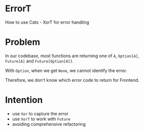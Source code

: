 # ErrorT
How to use Cats - XorT for error handling

# Problem
In our codebase, most functions are returning one of `A`, `Option[A]`, `Future[A]` and `Future[Option[A]]`.

With `Option`, when we get `None`, we cannot identify the error.

Therefore, we don't know which error code to return for Frontend.

# Intention
- use `Xor` to capture the error
- use `XorT` to work with `Future`
- avoiding comprehensive refactoring
